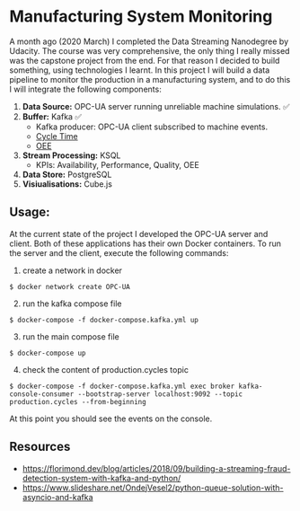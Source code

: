 # Manufacturing System Monitoring

A month ago (2020 March) I completed the Data Streaming Nanodegree by Udacity. The course was very comprehensive, the only thing I really missed was the capstone project from the end. For that reason I decided to build something, using technologies I learnt. In this project I will build a data pipeline to monitor the production in a manufacturing system, and to do this I will integrate the following components:

1. **Data Source:** OPC-UA server running unreliable machine simulations. ✅
2. **Buffer:** Kafka ✅
    - Kafka producer: OPC-UA client subscribed to machine events.
    - [Cycle Time](https://observablehq.com/@troymagennis)
    - [OEE](https://www.oee.com/calculating-oee.html)
3. **Stream Processing:** KSQL
    - KPIs: Availability, Performance, Quality, OEE
4. **Data Store:** PostgreSQL
5. **Visiualisations:** Cube.js

## Usage:

At the current state of the project I developed the OPC-UA server and client.
Both of these applications has their own Docker containers. To run the server and the client, execute the following commands:

1. create a network in docker
```
$ docker network create OPC-UA
```

2. run the kafka compose file
```
$ docker-compose -f docker-compose.kafka.yml up
```

3.  run the main compose file
```
$ docker-compose up
```

4. check the content of production.cycles topic
```
$ docker-compose -f docker-compose.kafka.yml exec broker kafka-console-consumer --bootstrap-server localhost:9092 --topic production.cycles --from-beginning
```

At this point you should see the events on the console.

## Resources

- https://florimond.dev/blog/articles/2018/09/building-a-streaming-fraud-detection-system-with-kafka-and-python/
- https://www.slideshare.net/OndejVesel2/python-queue-solution-with-asyncio-and-kafka
